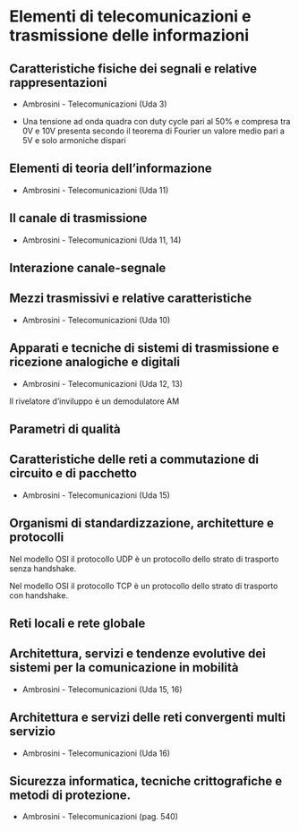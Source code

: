 # Elementi di telecomunicazioni e trasmissione delle informazioni

## Caratteristiche fisiche dei segnali e relative rappresentazioni

* Ambrosini - Telecomunicazioni (Uda 3)

* Una tensione ad onda quadra con duty cycle pari al 50% e compresa tra 0V e 10V presenta secondo il teorema di Fourier un valore medio pari a 5V e solo armoniche dispari

## Elementi di teoria dell’informazione

* Ambrosini - Telecomunicazioni (Uda 11)

## Il canale di trasmissione

* Ambrosini - Telecomunicazioni (Uda 11, 14)

## Interazione canale-segnale

## Mezzi trasmissivi e relative caratteristiche

* Ambrosini - Telecomunicazioni (Uda 10)

## Apparati e tecniche di sistemi di trasmissione e ricezione analogiche e digitali

* Ambrosini - Telecomunicazioni (Uda 12, 13)

Il rivelatore d’inviluppo è un demodulatore AM

## Parametri di qualità

## Caratteristiche delle reti a commutazione di circuito e di pacchetto

* Ambrosini - Telecomunicazioni (Uda 15)

## Organismi di standardizzazione, architetture e protocolli

Nel modello OSI il protocollo UDP è un protocollo dello strato di trasporto senza handshake.

Nel modello OSI il protocollo TCP è un protocollo dello strato di trasporto con handshake.

## Reti locali e rete globale

## Architettura, servizi e tendenze evolutive dei sistemi per la comunicazione in mobilità

* Ambrosini - Telecomunicazioni (Uda 15, 16)

## Architettura e servizi delle reti convergenti multi servizio

* Ambrosini - Telecomunicazioni (Uda 16)

## Sicurezza informatica, tecniche crittografiche e metodi di protezione.

* Ambrosini - Telecomunicazioni (pag. 540)